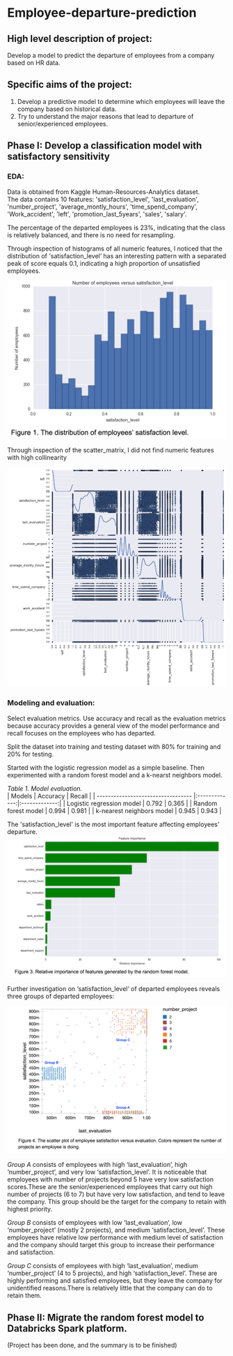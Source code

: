 # Employee-departure-prediction

## High level description of project:  
Develop a model to predict the departure of employees from a company based on HR data.

## Specific aims of the project:  
1. Develop a predictive model to determine which employees will leave the company based on historical data.  
2. Try to understand the major reasons that lead to departure of senior/experienced employees.

## Phase I: Develop a classification model with satisfactory sensitivity

### EDA:  
  Data is obtained from Kaggle Human-Resources-Analytics dataset.   
  The data contains 10 features: 'satisfaction_level', 'last_evaluation', 'number_project',  'average_montly_hours', 'time_spend_company', 'Work_accident', 'left', 'promotion_last_5years', 'sales', 'salary'.  

  The percentage of the departed employees is 23%, indicating that the class is relatively balanced, and there is no need for resampling.

  Through inspection of histograms of all numeric features, I noticed that the distribution of 'satisfaction_level’ has an interesting pattern with a separated peak of score equals 0.1, indicating a high proportion of unsatisfied employees.

  ![alt text](https://github.com/haowei772/Employee-departure-prediction/blob/master/figures/satisfaction_level.png)

  Through inspection of the scatter_matrix, I did not find numeric features with high collinearity

  ![alt text](https://github.com/haowei772/Employee-departure-prediction/blob/master/figures/scatter_matrix.png)

### Modeling and evaluation:
Select evaluation metrics. Use accuracy and recall as the evaluation metrics because accuracy provides a general view of the model performance and recall focuses on the employees who has departed.  

Split the dataset into training and testing dataset with 80% for training and 20% for testing.  

Started with the logistic regression model as a simple baseline. Then experimented with a random forest model and a k-nearst neighbors model.

*Table 1. Model evaluation.*  
| Models                             |    Accuracy   |     Recall    |
| ---------------------------------- |:-------------:|:-------------:|
| Logistic regression model          |      0.792    |     0.365     |
| Random forest model                |      0.994    |     0.981     |
| k-nearest neighbors model          |      0.945    |     0.943     |

The 'satisfaction_level' is the most important feature affecting employees’ departure.
![alt text](https://github.com/haowei772/Employee-departure-prediction/blob/master/figures/feature_importance.png)

Further investigation on ‘satisfaction_level’ of departed employees reveals three groups of departed employees:  

![alt text](https://github.com/haowei772/Employee-departure-prediction/blob/master/figures/high_risk_employees.png)

 *Group A* consists of employees with high ‘last_evaluation’, high ‘number_project’, and very low ‘satisfaction_level’. It is noticeable that employees with number of projects beyond 5 have very low satisfaction scores.These are the senior/experienced employees that carry out high number of projects (6 to 7) but have very low satisfaction, and tend to leave the company. This group should be the target for the company to retain with highest priority.  

 *Group B* consists of employees with low ‘last_evaluation’, low ‘number_project’ (mostly 2 projects), and medium ‘satisfaction_level’. These employees have relative low performance with medium level of satisfaction and the company should target this group to increase their performance and satisfaction.  

 *Group C* consists of employees with high ‘last_evaluation’, medium ‘number_project’ (4 to 5 projects), and high ‘satisfaction_level’.  These are highly performing and satisfied employees, but they leave the company for unidentified reasons.There is relatively little that the company can do to retain them.

## Phase II: Migrate the random forest model to Databricks Spark platform.  
(Project has been done, and the summary is to be finished)
